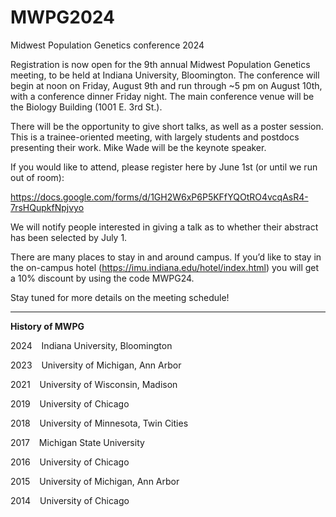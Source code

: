 # MWPG2024
Midwest Population Genetics conference 2024

Registration is now open for the 9th annual Midwest Population Genetics meeting, to be held at Indiana University, Bloomington. The conference will begin at noon on Friday, August 9th and run through ~5 pm on August 10th, with a conference dinner Friday night. The main conference venue will be the Biology Building (1001 E. 3rd St.).

There will be the opportunity to give short talks, as well as a poster session. This is a trainee-oriented meeting, with largely students and postdocs presenting their work. Mike Wade will be the keynote speaker.

If you would like to attend, please register here by June 1st (or until we run out of room):

https://docs.google.com/forms/d/1GH2W6xP6P5KFfYQOtRO4vcqAsR4-7rsHQupkfNpjvyo

We will notify people interested in giving a talk as to whether their abstract has been selected by July 1.

There are many places to stay in and around campus. If you’d like to stay in the on-campus hotel (https://imu.indiana.edu/hotel/index.html) you will get a 10% discount by using the code MWPG24.

Stay tuned for more details on the meeting schedule!

________________________________________________________

**History of MWPG**

2024    &ensp;   Indiana University, Bloomington

2023      &ensp; University of Michigan, Ann Arbor

2021     &ensp;  University of Wisconsin, Madison

2019    &ensp;   University of Chicago

2018    &ensp;   University of Minnesota, Twin Cities

2017   &ensp;    Michigan State University

2016     &ensp;  University of Chicago

2015     &ensp;  University of Michigan, Ann Arbor

2014    &ensp;   University of Chicago
